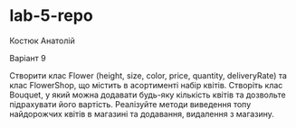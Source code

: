 # lab-5-repo

Костюк Анатолій

Варіант 9

Створити клас Flower (height, size, color, price, quantity, deliveryRate) та клас FlowerShop, що містить в асортименті набір квітів. Створіть клас Bouquet, у який можна додавати будь-яку кількість квітів та дозвольте підрахувати його вартість. Реалізуйте методи виведення топу найдорожчих квітів в магазині та додавання, видалення з магазину.
